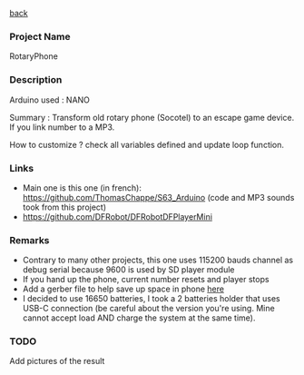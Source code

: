 [back](../README.md)

### Project Name
RotaryPhone

### Description

Arduino used : NANO

Summary : Transform old rotary phone (Socotel) to an escape game device.
If you link number to a MP3.

How to customize ? check all variables defined and update loop function.

### Links

- Main one is this one (in french): https://github.com/ThomasChappe/S63_Arduino (code and MP3 sounds took from this project)
- https://github.com/DFRobot/DFRobotDFPlayerMini


### Remarks

- Contrary to many other projects, this one uses 115200 bauds channel as debug serial because 9600 is used by SD player module
- If you hand up the phone, current number resets and player stops
- Add a gerber file to help save up space in phone [here](other/RotaryPhone_PCB_v1.zip)
- I decided to use 16650 batteries, I took a 2 batteries holder that uses USB-C connection (be careful about the version you're using. Mine cannot accept load AND charge the system at the same time).


### TODO

Add pictures of the result